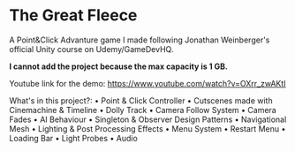 # The Great Fleece
A Point&Click Advanture game I made following Jonathan Weinberger's official Unity course on Udemy/GameDevHQ.

<b>I cannot add the project because the max capacity is 1 GB.</b>

Youtube link for the demo: https://www.youtube.com/watch?v=OXrr_zwAKtI

What's in this project?:
• Point & Click Controller
• Cutscenes made with Cinemachine & Timeline
• Dolly Track
• Camera Follow System
• Camera Fades
• AI Behaviour
• Singleton & Observer Design Patterns
• Navigational Mesh
• Lighting & Post Processing Effects
• Menu System
• Restart Menu
• Loading Bar
• Light Probes
• Audio
